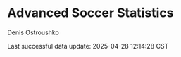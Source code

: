 # Advanced Soccer Statistics
Denis Ostroushko

<!-- gfm -->

Last successful data update: 2025-04-28 12:14:28 CST
